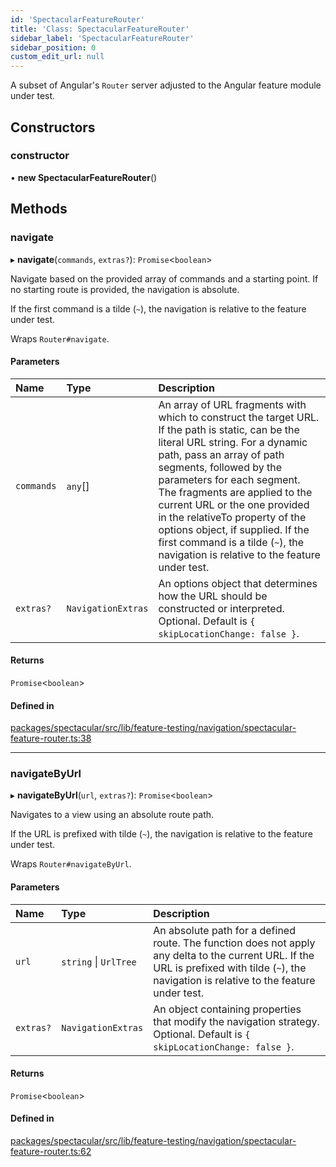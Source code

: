 ```yaml
---
id: 'SpectacularFeatureRouter'
title: 'Class: SpectacularFeatureRouter'
sidebar_label: 'SpectacularFeatureRouter'
sidebar_position: 0
custom_edit_url: null
---
```


A subset of Angular's `Router` server adjusted to the Angular feature module
under test.

## Constructors

### constructor

• **new SpectacularFeatureRouter**()

## Methods

### navigate

▸ **navigate**(`commands`, `extras?`): `Promise`<`boolean`\>

Navigate based on the provided array of commands and a starting point. If no
starting route is provided, the navigation is absolute.

If the first command is a tilde (`~`), the navigation is relative to the feature
under test.

Wraps `Router#navigate`.

#### Parameters

| Name       | Type               | Description                                                                                                                                                                                                                                                                                                                                                                                                                                           |
| :--------- | :----------------- | :---------------------------------------------------------------------------------------------------------------------------------------------------------------------------------------------------------------------------------------------------------------------------------------------------------------------------------------------------------------------------------------------------------------------------------------------------- |
| `commands` | `any`[]            | An array of URL fragments with which to construct the target URL. If the path is static, can be the literal URL string. For a dynamic path, pass an array of path segments, followed by the parameters for each segment. The fragments are applied to the current URL or the one provided in the relativeTo property of the options object, if supplied. If the first command is a tilde (`~`), the navigation is relative to the feature under test. |
| `extras?`  | `NavigationExtras` | An options object that determines how the URL should be constructed or interpreted. Optional. Default is `{ skipLocationChange: false }`.                                                                                                                                                                                                                                                                                                             |

#### Returns

`Promise`<`boolean`\>

#### Defined in

[packages/spectacular/src/lib/feature-testing/navigation/spectacular-feature-router.ts:38](https://github.com/ngworker/ngworker/blob/cbd80c2/packages/spectacular/src/lib/feature-testing/navigation/spectacular-feature-router.ts#L38)

---

### navigateByUrl

▸ **navigateByUrl**(`url`, `extras?`): `Promise`<`boolean`\>

Navigates to a view using an absolute route path.

If the URL is prefixed with tilde (`~`), the navigation is relative to the
feature under test.

Wraps `Router#navigateByUrl`.

#### Parameters

| Name      | Type                  | Description                                                                                                                                                                                    |
| :-------- | :-------------------- | :--------------------------------------------------------------------------------------------------------------------------------------------------------------------------------------------- |
| `url`     | `string` \| `UrlTree` | An absolute path for a defined route. The function does not apply any delta to the current URL. If the URL is prefixed with tilde (`~`), the navigation is relative to the feature under test. |
| `extras?` | `NavigationExtras`    | An object containing properties that modify the navigation strategy. Optional. Default is `{ skipLocationChange: false }`.                                                                     |

#### Returns

`Promise`<`boolean`\>

#### Defined in

[packages/spectacular/src/lib/feature-testing/navigation/spectacular-feature-router.ts:62](https://github.com/ngworker/ngworker/blob/cbd80c2/packages/spectacular/src/lib/feature-testing/navigation/spectacular-feature-router.ts#L62)
